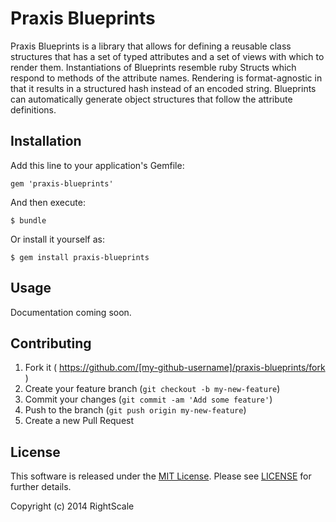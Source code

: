 # Praxis Blueprints

Praxis Blueprints is a library that allows for defining a reusable class structures that has a set of typed attributes and a set of views with which to render them. Instantiations of Blueprints resemble ruby Structs which respond to methods of the attribute names. Rendering is format-agnostic in that
it results in a structured hash instead of an encoded string. Blueprints can automatically generate object structures that follow the attribute definitions.

## Installation

Add this line to your application's Gemfile:

    gem 'praxis-blueprints'

And then execute:

    $ bundle

Or install it yourself as:

    $ gem install praxis-blueprints

## Usage

Documentation coming soon.

## Contributing

1. Fork it ( https://github.com/[my-github-username]/praxis-blueprints/fork )
2. Create your feature branch (`git checkout -b my-new-feature`)
3. Commit your changes (`git commit -am 'Add some feature'`)
4. Push to the branch (`git push origin my-new-feature`)
5. Create a new Pull Request

## License

This software is released under the [MIT License](http://www.opensource.org/licenses/MIT). Please see  [LICENSE](LICENSE) for further details.

Copyright (c) 2014 RightScale
